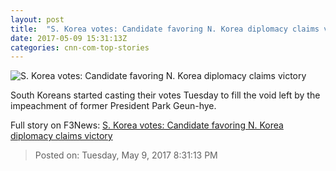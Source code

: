 ```yaml
---
layout: post
title:  "S. Korea votes: Candidate favoring N. Korea diplomacy claims victory"
date: 2017-05-09 15:31:13Z
categories: cnn-com-top-stories
---
```


![S. Korea votes: Candidate favoring N. Korea diplomacy claims victory](http://i2.cdn.cnn.com/cnnnext/dam/assets/170509084006-02-south-korean-election-moon-super-tease.jpg)

South Koreans started casting their votes Tuesday to fill the void left by the impeachment of former President Park Geun-hye.


Full story on F3News: [S. Korea votes: Candidate favoring N. Korea diplomacy claims victory](http://www.f3nws.com/n/AKjQBE)

> Posted on: Tuesday, May 9, 2017 8:31:13 PM
